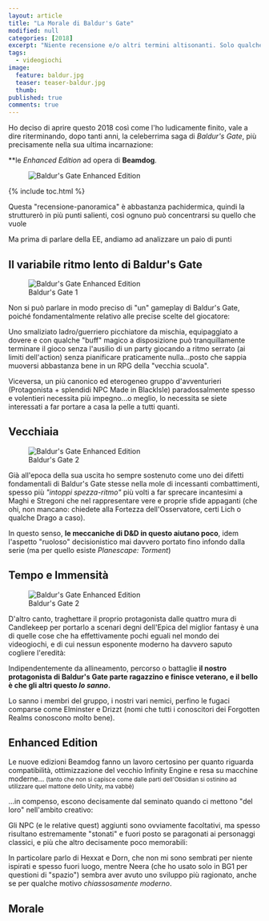 ```yaml
---
layout: article
title: "La Morale di Baldur's Gate"
modified: null
categories: [2018]
excerpt: "Niente recensione e/o altri termini altisonanti. Solo qualche piccolo appunto, quasi solo squisitamente tecnico..."
tags:
  - videogiochi
image: 
  feature: baldur.jpg
  teaser: teaser-baldur.jpg
  thumb: 
published: true
comments: true
---
```


Ho deciso di aprire questo 2018 così come l'ho ludicamente finito, vale a dire riterminando, dopo tanti anni, la celeberrima saga di _Baldur's Gate_, più precisamente nella sua ultima incarnazione: 

**le _Enhanced Edition_ ad opera di **Beamdog**.

<figure>
<img src="http://www.dlcompare.com:8042/upload/cache/game_tetiere/img/baldurs-gate-enhanced-edition-img-4.jpg" alt="Baldur's Gate Enhanced Edition">
</figure>

{% include toc.html %}

Questa "recensione-panoramica" è abbastanza pachidermica, quindi la strutturerò in più punti salienti, così ognuno può concentrarsi su quello che vuole

Ma prima di parlare della EE, andiamo ad analizzare un paio di punti 

## Il variabile ritmo lento di Baldur's Gate

<figure>
<img src="https://www.baldursgate.com/img/screenshots/thumbs/screen01.jpg" alt="Baldur's Gate Enhanced Edition">
<figcaption>Baldur's Gate 1
</figcaption>
</figure>

Non si può parlare in modo preciso di "un" gameplay di Baldur's Gate, poiché fondamentalmente relativo alle precise scelte del giocatore: 

Uno smaliziato ladro/guerriero picchiatore da mischia, equipaggiato a dovere e con qualche "buff" magico a disposizione può tranquillamente terminare il gioco senza l'ausilio di un party giocando a ritmo serrato (ai limiti dell'action) senza pianificare praticamente nulla...posto che sappia muoversi abbastanza bene in un RPG della "vecchia scuola".

Viceversa, un più canonico ed eterogeneo gruppo d'avventurieri (Protagonista + splendidi NPC Made in BlackIsle) paradossalmente spesso e volentieri necessita più impegno...o meglio, lo necessita se siete interessati a far portare a casa la pelle a tutti quanti.

## Vecchiaia

<figure>
<img src="https://www.baldursgateii.com/images/screens/screen14.jpg" alt="Baldur's Gate Enhanced Edition">
<figcaption>Baldur's Gate 2
</figcaption>
</figure>

Già all'epoca della sua uscita ho sempre sostenuto come uno dei difetti fondamentali di Baldur's Gate stesse nella mole di incessanti combattimenti, spesso più _"intoppi spezza-ritmo"_ più volti a far sprecare incantesimi a Maghi e Stregoni che nel rappresentare vere e proprie sfide appaganti (che ohi, non mancano: chiedete alla Fortezza dell'Osservatore, certi Lich o qualche Drago a caso).

In questo senso, **le meccaniche di D&D in questo aiutano poco**, idem l'aspetto "ruoloso" decisionistico mai davvero portato fino infondo dalla serie (ma per quello esiste _Planescape: Torment_)

## Tempo e Immensità

<figure>
<img src="https://www.baldursgateii.com/images/screens/wallpapers/wallpaper01_hd.jpg" alt="Baldur's Gate Enhanced Edition">
<figcaption>Baldur's Gate 2
</figcaption>
</figure>

D'altro canto, traghettare il proprio protagonista dalle quattro mura di Candlekeep per portarlo a scenari degni dell'Epica del miglior fantasy è una di quelle cose che ha effettivamente pochi eguali nel mondo dei videogiochi, e di cui nessun esponente moderno ha davvero saputo cogliere l'eredità:

Indipendentemente da allineamento, percorso o battaglie **il nostro protagonista di Baldur's Gate parte ragazzino e finisce veterano, e il bello è che gli altri questo _lo sanno_.**

Lo sanno i membri del gruppo, i nostri vari nemici, perfino le fugaci comparse come Elminster e Drizzt (nomi che tutti i conoscitori dei Forgotten Realms conoscono molto bene).

## Enhanced Edition

Le nuove edizioni Beamdog fanno un lavoro certosino per quanto riguarda compatibilità, ottimizzazione del vecchio Infinity Engine e resa su macchine moderne... <small>(tanto che non si capisce come dalle parti dell'Obsidian si ostinino ad utilizzare quel mattone dello Unity, ma vabbè)</small>

...in compenso, escono decisamente dal seminato quando ci mettono "del loro" nell'ambito creativo:

Gli NPC (e le relative quest) aggiunti sono ovviamente facoltativi, ma spesso risultano estremamente "stonati" e fuori posto se paragonati ai personaggi classici, e più che altro decisamente poco memorabili: 

In particolare parlo di Hexxat e Dorn, che non mi sono sembrati per niente ispirati e spesso fuori luogo, mentre Neera (che ho usato solo in BG1 per questioni di "spazio") sembra aver avuto uno sviluppo più ragionato, anche se per qualche motivo _chiassosamente moderno_.

## Morale       